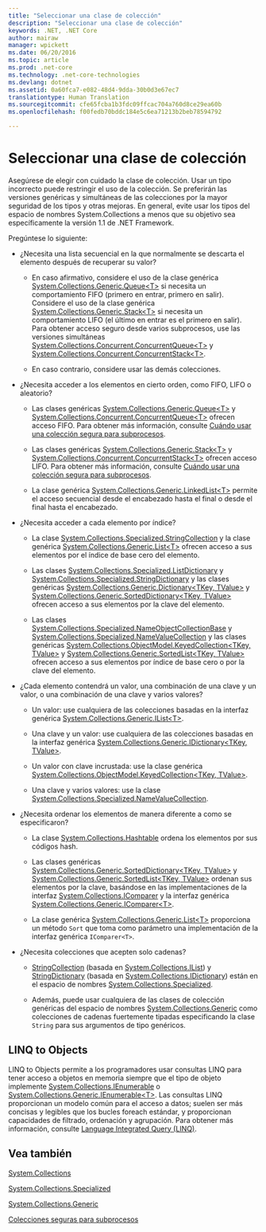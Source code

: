 ```yaml
---
title: "Seleccionar una clase de colección"
description: "Seleccionar una clase de colección"
keywords: .NET, .NET Core
author: mairaw
manager: wpickett
ms.date: 06/20/2016
ms.topic: article
ms.prod: .net-core
ms.technology: .net-core-technologies
ms.devlang: dotnet
ms.assetid: 0a60fca7-e082-48d4-9dda-30b0d3e67ec7
translationtype: Human Translation
ms.sourcegitcommit: cfe65fcba1b3fdc09ffcac704a760d8ce29ea60b
ms.openlocfilehash: f00fedb70bddc184e5c6ea71213b2beb78594792

---
```


# <a name="selecting-a-collection-class"></a>Seleccionar una clase de colección

Asegúrese de elegir con cuidado la clase de colección. Usar un tipo incorrecto puede restringir el uso de la colección. Se preferirán las versiones genéricas y simultáneas de las colecciones por la mayor seguridad de los tipos y otras mejoras. En general, evite usar los tipos del espacio de nombres System.Collections a menos que su objetivo sea específicamente la versión 1.1 de .NET Framework. 

Pregúntese lo siguiente:

* ¿Necesita una lista secuencial en la que normalmente se descarta el elemento después de recuperar su valor? 

    * En caso afirmativo, considere el uso de la clase genérica [System.Collections.Generic.Queue&lt;T&gt;](https://docs.microsoft.com/dotnet/core/api/System.Collections.Generic.Queue-1) si necesita un comportamiento FIFO (primero en entrar, primero en salir). Considere el uso de la clase genérica [System.Collections.Generic.Stack&lt;T&gt;](https://docs.microsoft.com/dotnet/core/api/System.Collections.Generic.Stack-1) si necesita un comportamiento LIFO (el último en entrar es el primero en salir). Para obtener acceso seguro desde varios subprocesos, use las versiones simultáneas [System.Collections.Concurrent.ConcurrentQueue&lt;T&gt;](https://docs.microsoft.com/dotnet/core/api/System.Collections.Concurrent.ConcurrentQueue-1) y [System.Collections.Concurrent.ConcurrentStack&lt;T&gt;](https://docs.microsoft.com/dotnet/core/api/System.Collections.Concurrent.ConcurrentStack-1).
    
    * En caso contrario, considere usar las demás colecciones.
    
* ¿Necesita acceder a los elementos en cierto orden, como FIFO, LIFO o aleatorio?

    * Las clases genéricas [System.Collections.Generic.Queue&lt;T&gt;](https://docs.microsoft.com/dotnet/core/api/System.Collections.Generic.Queue-1) y [System.Collections.Concurrent.ConcurrentQueue&lt;T&gt;](https://docs.microsoft.com/dotnet/core/api/System.Collections.Concurrent.ConcurrentQueue-1) ofrecen acceso FIFO. Para obtener más información, consulte [Cuándo usar una colección segura para subprocesos](threadsafe/when-to-use-a-thread-safe-collection.md).
    
    * Las clases genéricas [System.Collections.Generic.Stack&lt;T&gt;](https://docs.microsoft.com/dotnet/core/api/System.Collections.Generic.Stack-1) y [System.Collections.Concurrent.ConcurrentStack&lt;T&gt;](https://docs.microsoft.com/dotnet/core/api/System.Collections.Concurrent.ConcurrentStack-1) ofrecen acceso LIFO. Para obtener más información, consulte [Cuándo usar una colección segura para subprocesos](threadsafe/when-to-use-a-thread-safe-collection.md).
    
    * La clase genérica [System.Collections.Generic.LinkedList&lt;T&gt;](https://docs.microsoft.com/dotnet/core/api/System.Collections.Generic.LinkedList-1) permite el acceso secuencial desde el encabezado hasta el final o desde el final hasta el encabezado.
    
* ¿Necesita acceder a cada elemento por índice? 

    * La clase [System.Collections.Specialized.StringCollection](https://docs.microsoft.com/dotnet/core/api/System.Collections.Specialized.StringCollection) y la clase genérica [System.Collections.Generic.List&lt;T&gt;](https://docs.microsoft.com/dotnet/core/api/System.Collections.Generic.List-1) ofrecen acceso a sus elementos por el índice de base cero del elemento. 
    
    * Las clases [System.Collections.Specialized.ListDictionary](https://docs.microsoft.com/dotnet/core/api/System.Collections.Specialized.ListDictionary) y [System.Collections.Specialized.StringDictionary](https://docs.microsoft.com/dotnet/core/api/System.Collections.Specialized.StringDictionary) y las clases genéricas [System.Collections.Generic.Dictionary&lt;TKey, TValue&gt;](https://docs.microsoft.com/dotnet/core/api/System.Collections.Generic.Dictionary-2) y [System.Collections.Generic.SortedDictionary&lt;TKey, TValue&gt;](https://docs.microsoft.com/dotnet/core/api/System.Collections.Generic.SortedDictionary-2) ofrecen acceso a sus elementos por la clave del elemento.
    
    * Las clases [System.Collections.Specialized.NameObjectCollectionBase](https://docs.microsoft.com/dotnet/core/api/System.Collections.Specialized.NameObjectCollectionBase) y [System.Collections.Specialized.NameValueCollection](https://docs.microsoft.com/dotnet/core/api/System.Collections.Specialized.NameValueCollection) y las clases genéricas [System.Collections.ObjectModel.KeyedCollection&lt;TKey, TValue&gt;](https://docs.microsoft.com/dotnet/core/api/System.Collections.ObjectModel.KeyedCollection-2) y [System.Collections.Generic.SortedList&lt;TKey, TValue&gt;](https://docs.microsoft.com/dotnet/core/api/System.Collections.Generic.SortedList-2) ofrecen acceso a sus elementos por índice de base cero o por la clave del elemento.
    
* ¿Cada elemento contendrá un valor, una combinación de una clave y un valor, o una combinación de una clave y varios valores? 

    * Un valor: use cualquiera de las colecciones basadas en la interfaz genérica [System.Collections.Generic.IList&lt;T&gt;](https://docs.microsoft.com/dotnet/core/api/System.Collections.Generic.IList-1).
    
    * Una clave y un valor: use cualquiera de las colecciones basadas en la interfaz genérica [System.Collections.Generic.IDictionary&lt;TKey, TValue&gt;](https://docs.microsoft.com/dotnet/core/api/System.Collections.Generic.IDictionary-2).
    
    * Un valor con clave incrustada: use la clase genérica [System.Collections.ObjectModel.KeyedCollection&lt;TKey, TValue&gt;](https://docs.microsoft.com/dotnet/core/api/System.Collections.ObjectModel.KeyedCollection-2).
    
    * Una clave y varios valores: use la clase [System.Collections.Specialized.NameValueCollection](https://docs.microsoft.com/dotnet/core/api/System.Collections.Specialized.NameValueCollection).
    
* ¿Necesita ordenar los elementos de manera diferente a como se especificaron? 

    * La clase [System.Collections.Hashtable](https://docs.microsoft.com/dotnet/core/api/System.Collections.Hashtable) ordena los elementos por sus códigos hash.
    
    * Las clases genéricas [System.Collections.Generic.SortedDictionary&lt;TKey, TValue&gt;](https://docs.microsoft.com/dotnet/core/api/System.Collections.Generic.SortedDictionary-2) y [System.Collections.Generic.SortedList&lt;TKey, TValue&gt;](https://docs.microsoft.com/dotnet/core/api/System.Collections.Generic.SortedList-2) ordenan sus elementos por la clave, basándose en las implementaciones de la interfaz [System.Collections.IComparer](https://docs.microsoft.com/dotnet/core/api/System.Collections.IComparer) y la interfaz genérica [System.Collections.Generic.IComparer&lt;T&gt;](https://docs.microsoft.com/dotnet/core/api/System.Collections.Generic.IComparer-1).
    
    * La clase genérica [System.Collections.Generic.List&lt;T&gt;](https://docs.microsoft.com/dotnet/core/api/System.Collections.Generic.List-1) proporciona un método `Sort` que toma como parámetro una implementación de la interfaz genérica `IComparer<T>`.
    
* ¿Necesita colecciones que acepten solo cadenas? 

    * [StringCollection](https://docs.microsoft.com/dotnet/core/api/System.Collections.Specialized.StringCollection) (basada en [System.Collections.IList](https://docs.microsoft.com/dotnet/core/api/System.Collections.IList)) y [StringDictionary](https://docs.microsoft.com/dotnet/core/api/System.Collections.Specialized.StringDictionary) (basada en [System.Collections.IDictionary](https://docs.microsoft.com/dotnet/core/api/System.Collections.IDictionary)) están en el espacio de nombres [System.Collections.Specialized](https://docs.microsoft.com/dotnet/core/api/System.Collections.Specialized). 
    
    * Además, puede usar cualquiera de las clases de colección genéricas del espacio de nombres [System.Collections.Generic](https://docs.microsoft.com/dotnet/core/api/System.Collections.Generic) como colecciones de cadenas fuertemente tipadas especificando la clase `String` para sus argumentos de tipo genéricos.
    
## <a name="linq-to-objects"></a>LINQ to Objects

LINQ to Objects permite a los programadores usar consultas LINQ para tener acceso a objetos en memoria siempre que el tipo de objeto implemente [System.Collections.IEnumerable](https://docs.microsoft.com/dotnet/core/api/System.Collections.IEnumerable) o [System.Collections.Generic.IEnumerable&lt;T&gt;](https://docs.microsoft.com/dotnet/core/api/System.Collections.Generic.IEnumerable-1). Las consultas LINQ proporcionan un modelo común para el acceso a datos; suelen ser más concisas y legibles que los bucles foreach estándar, y proporcionan capacidades de filtrado, ordenación y agrupación. Para obtener más información, consulte [Language Integrated Query (LINQ)](../../csharp/linq.md).

## <a name="see-also"></a>Vea también

[System.Collections](https://docs.microsoft.com/dotnet/core/api/System.Collections)

[System.Collections.Specialized](https://docs.microsoft.com/dotnet/core/api/System.Collections.Specialized)

[System.Collections.Generic](https://docs.microsoft.com/dotnet/core/api/System.Collections.Generic)

[Colecciones seguras para subprocesos](threadsafe/index.md)



<!--HONumber=Nov16_HO1-->


